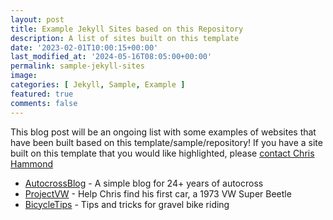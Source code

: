 ```yaml
---
layout: post
title: Example Jekyll Sites based on this Repository
description: A list of sites built on this template
date: '2023-02-01T10:00:15+00:00'
last_modified_at: '2024-05-16T08:05:00+00:00'
permalink: sample-jekyll-sites
image: 
categories: [ Jekyll, Sample, Example ]
featured: true
comments: false 
---
```

This blog post will be an ongoing list with some examples of websites that have been built based on this template/sample/repository! If you have a site built on this template that you would like highlighted, please [contact Chris Hammond](https://chrishammond.com/contact)

- [AutocrossBlog](https://www.autocrossblog.com) - A simple blog for 24+ years of autocross
- [ProjectVW](https://www.projectvw.com) - Help Chris find his first car, a 1973 VW Super Beetle
- [BicycleTips](https://www.bicycletips.com) - Tips and tricks for gravel bike riding

